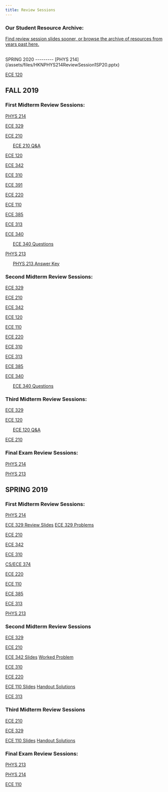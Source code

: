 ```yaml
---
title: Review Sessions
---
```


### Our Student Resource Archive:

[Find review session slides sooner, or browse the archive of resources from years past here.](https://drive.google.com/open?id=121a768cDE0hUsoKjNXZyj4shFhwZ3ikd)

<br />
SPRING 2020
---------
[PHYS 214](/assets/files/HKNPHYS214ReviewSession1SP20.pptx)

[ECE 120](/assets/files/HKNECE120ReviewSession1SP20.pptx)

FALL 2019
---------

### First Midterm Review Sessions:

[PHYS 214](/assets/files/HKNPHYS214ReviewSession1FA19.pptx)

[ECE 329](/assets/files/HKNECE329ReviewSession1FA19.pptx)

[ECE 210](/assets/files/HKNECE210ReviewSession1SP19.pptx)

&nbsp;&nbsp;&nbsp;&nbsp;&nbsp;&nbsp;[ECE 210 Q&A](/assets/files/HKNECE210ReviewQuestions1FA19.docx)

[ECE 120](/assets/files/HKNECE120ReviewSession1FA19.pptx)

[ECE 342](/assets/files/HKNECE342ReviewSession1FA19.pptx)

[ECE 310](/assets/files/HKNECE310ReviewSession1FA19.pptx)

[ECE 391](/assets/files/HKNECE391ReviewSession1FA19.pdf)

[ECE 220](/assets/files/HKNECE220ReviewSession1FA19.pptx)

[ECE 110](/assets/files/HKNECE110ReviewSession1FA19.pptx)

[ECE 385](/assets/files/HKNECE385ReviewSession1FA19.pptx)

[ECE 313](/assets/files/HKNECE313ReviewSession1FA19.pptx)

[ECE 340](/assets/files/HKNECE340ReviewSession1FA19.pdf)

&nbsp;&nbsp;&nbsp;&nbsp;&nbsp;&nbsp;[ECE 340 Questions](/assets/files/HKNECE340ReviewSession1QuestionsFA19.pdf)

[PHYS 213](/assets/files/HKNPHYS213ReviewSession1FA19.pptx)

&nbsp;&nbsp;&nbsp;&nbsp;&nbsp;&nbsp;[PHYS 213 Answer Key](/assets/files/HKNPHYS213ReviewSession1AnswersFA19.txt)

### Second Midterm Review Sessions:

[ECE 329](/assets/files/HKNECE329ReviewSession2FA19.pptx)

[ECE 210](/assets/files/HKNECE210ReviewSession2FA19.pptx)

[ECE 342](/assets/files/HKNECE342ReviewSession2FA19.pptx)

[ECE 120](/assets/files/HKNECE120ReviewSession2FA19.pptx)

[ECE 110](/assets/files/HKNECE110ReviewSession2FA19.pptx)

[ECE 220](/assets/files/HKNECE220ReviewSession2FA19.pptx)

[ECE 310](/assets/files/HKNECE310ReviewSession2FA19.pptx)

[ECE 313](/assets/files/HKNECE313ReviewSession2FA19.pptx)

[ECE 385](/assets/files/HKNECE385ReviewSession2FA19.pptx)

[ECE 340](/assets/files/HKNECE340ReviewSession2FA19.pdf)

&nbsp;&nbsp;&nbsp;&nbsp;&nbsp;&nbsp;[ECE 340 Questions](/assets/files/HKNECE340ReviewSession2QuestionsFA19.pdf)

### Third Midterm Review Sessions:

[ECE 329](/assets/files/HKNECE329ReviewSession3FA19.pptx)

[ECE 120](/assets/files/HKNECE120ReviewSession3FA19.pptx)

&nbsp;&nbsp;&nbsp;&nbsp;&nbsp;&nbsp;[ECE 120 Q&A](/assets/files/HKNECE120ReviewSession3QuestionsFA19.pdf)

[ECE 210](/assets/files/HKNECE210ReviewSession3FA19.pptx)

### Final Exam Review Sessions:

[PHYS 214](/assets/files/HKNPHYS214ReviewSession2FA19.pptx)

[PHYS 213](/assets/files/HKNPHYS213ReviewSession2FA19.pptx)

SPRING 2019
-----------

### First Midterm Review Sessions:

[PHYS 214](/assets/files/HKNPHYS214ReviewSession1SP19.pptx)

[ECE 329 Review Slides](/assets/files/HKNECE329ReviewSession1SP19Review.pptx)  [ECE 329 Problems](/assets/files/HKNECE329ReviewSession1SP19Problems.pptx)

[ECE 210](/assets/files/HKNECE210ReviewSession1SP19.pptx)

[ECE 342](/assets/files/HKNECE342ReviewSession1SP19.pptx)

[ECE 310](/assets/files/HKNECE310ReviewSession1SP19.pptx)

[CS/ECE 374](/assets/files/HKNCS374ReviewSession1SP19.pdf)

[ECE 220](/assets/files/HKNECE220ReviewSession1SP19.pptx)

[ECE 110](/assets/files/HKNECE110ReviewSession1SP19.pptx)

[ECE 385](/assets/files/HKNECE385ReviewSession1SP19.pptx)

[ECE 313](/assets/files/HKNECE313ReviewSession1SP19.pptx)

[PHYS 213](/assets/files/HKNPHYS213ReviewSession1SP19.pptx)


### Second Midterm Review Sessions

[ECE 329](/assets/files/HKNECE329ReviewSession2SP19.pptx)

[ECE 210](/assets/files/HKNECE210ReviewSession2SP19.pptx)

[ECE 342 Slides](/assets/files/HKNECE342ReviewSession2SP19.pptx)    [Worked Problem](/assets/files/ECE342hw6_2f.pdf)

[ECE 310](/assets/files/HKNECE310ReviewSession2SP19.pptx)

[ECE 220](/assets/files/HKNECE220ReviewSession2FA181.pptx)

[ECE 110 Slides](/assets/files/HKNECE110ReviewSession2SP19.pdf)     [Handout Solutions](/assets/files/HKNECE110ReviewSession2SP19_handout_soln.pdf)

[ECE 313](/assets/files/HKNECE313ReviewSession2SP19.pptx)

### Third Midterm Review Sessions

[ECE 210](/assets/files/HKNECE210ReviewSession3SP19.pptx)

[ECE 329](/assets/files/HKNECE329ReviewSession3SP19.pptx)

[ECE 110 Slides](/assets/files/HKNECE110ReviewSession3SP18.pdf)     [Handout Solutions](/assets/files/HKNECE110ReviewSession3SP18_handout_soln.pdf)
### Final Exam Review Sessions:

[PHYS 213](/assets/files/HKNPHYS213ReviewSession2SP19.pptx)

[PHYS 214](/assets/files/HKNPHYS214ReviewSession2SP19.pptx)

[ECE 110](/assets/files/HKNECE110ReviewSession3SP19.pptx)


